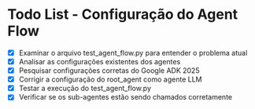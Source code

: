 # Todo List - Configuração do Agent Flow

- [x] Examinar o arquivo test_agent_flow.py para entender o problema atual
- [x] Analisar as configurações existentes dos agentes
- [x] Pesquisar configurações corretas do Google ADK 2025
- [x] Corrigir a configuração do root_agent como agente LLM
- [x] Testar a execução do test_agent_flow.py
- [x] Verificar se os sub-agentes estão sendo chamados corretamente
